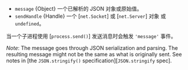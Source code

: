 <!-- YAML
added: v0.5.9
-->

* `message` {Object} 一个已解析的 JSON 对象或原始值。
* `sendHandle` {Handle} 一个 [`net.Socket`] 或 [`net.Server`] 对象 或 `undefined`。

当一个子进程使用 [`process.send()`] 发送消息时会触发 `'message'` 事件。

*Note*: The message goes through JSON serialization and parsing. The resulting
message might not be the same as what is originally sent. See notes in
[the `JSON.stringify()` specification][`JSON.stringify` spec].

<a name="child_process_child_channel"></a>
